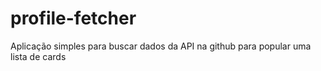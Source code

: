 # profile-fetcher
Aplicação simples para buscar dados da API na github para popular uma lista de cards
